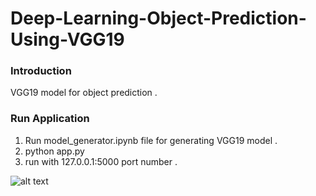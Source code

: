 # Deep-Learning-Object-Prediction-Using-VGG19

### Introduction
VGG19 model for object prediction .

### Run Application
1. Run model_generator.ipynb file for generating VGG19 model . 
2. python app.py
3. run with 127.0.0.1:5000 port number .


![alt text](https://github.com/ask-santosh/Deep-Learning-Object-Prediction-Using-VGG19-FlaskAPP/blob/main/Screenshot%202021-08-07%20at%2010.02.28%20PM.png)
